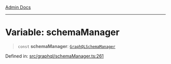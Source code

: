 [Admin Docs](/)

***

# Variable: schemaManager

> `const` **schemaManager**: [`GraphQLSchemaManager`](../classes/GraphQLSchemaManager.md)

Defined in: [src/graphql/schemaManager.ts:261](https://github.com/Sourya07/talawa-api/blob/cfbd515d04ffba748b09232a33807f1845dd1878/src/graphql/schemaManager.ts#L261)
